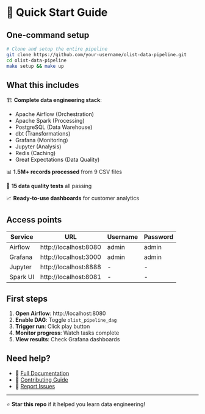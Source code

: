 # 🚀 Quick Start Guide

## One-command setup

```bash
# Clone and setup the entire pipeline
git clone https://github.com/your-username/olist-data-pipeline.git
cd olist-data-pipeline
make setup && make up
```

## What this includes

🏗️ **Complete data engineering stack**:
- Apache Airflow (Orchestration)
- Apache Spark (Processing) 
- PostgreSQL (Data Warehouse)
- dbt (Transformations)
- Grafana (Monitoring)
- Jupyter (Analysis)
- Redis (Caching)
- Great Expectations (Data Quality)

📊 **1.5M+ records processed** from 9 CSV files

🧪 **15 data quality tests** all passing

📈 **Ready-to-use dashboards** for customer analytics

## Access points

| Service | URL | Username | Password |
|---------|-----|----------|----------|
| Airflow | http://localhost:8080 | admin | admin |
| Grafana | http://localhost:3000 | admin | admin |
| Jupyter | http://localhost:8888 | - | - |
| Spark UI | http://localhost:8081 | - | - |

## First steps

1. **Open Airflow**: http://localhost:8080
2. **Enable DAG**: Toggle `olist_pipeline_dag` 
3. **Trigger run**: Click play button
4. **Monitor progress**: Watch tasks complete
5. **View results**: Check Grafana dashboards

## Need help?

- 📖 [Full Documentation](README.md)
- 🤝 [Contributing Guide](CONTRIBUTING.md)
- 🐛 [Report Issues](https://github.com/your-username/olist-data-pipeline/issues)

---
⭐ **Star this repo** if it helped you learn data engineering!
